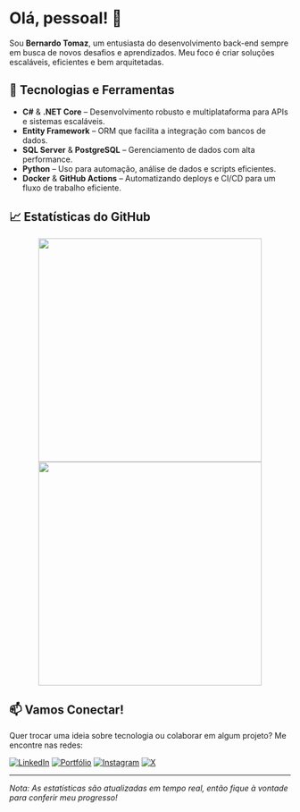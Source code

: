 # Olá, pessoal! 👋

Sou **Bernardo Tomaz**, um entusiasta do desenvolvimento back-end sempre em busca de novos desafios e aprendizados. Meu foco é criar soluções escaláveis, eficientes e bem arquitetadas.

## 🚀 Tecnologias e Ferramentas

- **C#** & **.NET Core** – Desenvolvimento robusto e multiplataforma para APIs e sistemas escaláveis.  
- **Entity Framework** – ORM que facilita a integração com bancos de dados.  
- **SQL Server** & **PostgreSQL** – Gerenciamento de dados com alta performance.  
- **Python** – Uso para automação, análise de dados e scripts eficientes.  
- **Docker** & **GitHub Actions** – Automatizando deploys e CI/CD para um fluxo de trabalho eficiente.  

## 📈 Estatísticas do GitHub

<div align="center">
  <img src="https://github-readme-stats.vercel.app/api?username=BernTomaz&show_icons=true&theme=radical" width="400">
  <img src="https://github-readme-stats.vercel.app/api/top-langs/?username=BernTomaz&layout=compact&theme=radical&hide=javascript,html" width="400">
</div>

## 📫 Vamos Conectar!

Quer trocar uma ideia sobre tecnologia ou colaborar em algum projeto? Me encontre nas redes:

[![LinkedIn](https://img.shields.io/badge/LinkedIn-0077B5?style=for-the-badge&logo=linkedin&logoColor=white)](https://www.linkedin.com/in/bernardo-tomaz-493a78136)
[![Portfólio](https://img.shields.io/badge/Portfólio-FF5722?style=for-the-badge&logo=google-chrome&logoColor=white)](https://berndev.online/)
[![Instagram](https://img.shields.io/badge/Instagram-E4405F?style=for-the-badge&logo=instagram&logoColor=white)](https://www.instagram.com/bern_tomaz/)
[![X](https://img.shields.io/badge/X-1DA1F2?style=for-the-badge&logo=x&logoColor=white)](https://twitter.com/Bern_30)

---

*Nota: As estatísticas são atualizadas em tempo real, então fique à vontade para conferir meu progresso!*

